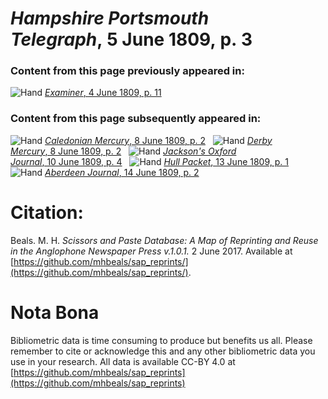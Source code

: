 # *Hampshire Portsmouth Telegraph*, 5 June 1809, p. 3  
  
### Content from this page previously appeared in:  
![Hand](http://scissorsandpaste.net/wp-content/uploads/2017/06/smallhandpointer.png) [*Examiner*, 4 June 1809, p. 11](https://mhbeals.github.io/sap_html/Examiner/Examiner-4-June-1809-p-11)  
  
### Content from this page subsequently appeared in:  
![Hand](http://scissorsandpaste.net/wp-content/uploads/2017/06/smallhandpointer.png) [*Caledonian Mercury*, 8 June 1809, p. 2](https://mhbeals.github.io/sap_html/Caledonian-Mercury/Caledonian-Mercury-8-June-1809-p-2)  
![Hand](http://scissorsandpaste.net/wp-content/uploads/2017/06/smallhandpointer.png) [*Derby Mercury*, 8 June 1809, p. 2](https://mhbeals.github.io/sap_html/Derby-Mercury/Derby-Mercury-8-June-1809-p-2)  
![Hand](http://scissorsandpaste.net/wp-content/uploads/2017/06/smallhandpointer.png) [*Jackson's Oxford Journal*, 10 June 1809, p. 4](https://mhbeals.github.io/sap_html/Jackson's-Oxford-Journal/Jackson's-Oxford-Journal-10-June-1809-p-4)  
![Hand](http://scissorsandpaste.net/wp-content/uploads/2017/06/smallhandpointer.png) [*Hull Packet*, 13 June 1809, p. 1](https://mhbeals.github.io/sap_html/Hull-Packet/Hull-Packet-13-June-1809-p-1)  
![Hand](http://scissorsandpaste.net/wp-content/uploads/2017/06/smallhandpointer.png) [*Aberdeen Journal*, 14 June 1809, p. 2](https://mhbeals.github.io/sap_html/Aberdeen-Journal/Aberdeen-Journal-14-June-1809-p-2)  


# Citation: 

Beals. M. H. *Scissors and Paste Database: A Map of Reprinting and Reuse in the Anglophone Newspaper Press v.1.0.1.* 2 June 2017. Available at [https://github.com/mhbeals/sap_reprints/](https://github.com/mhbeals/sap_reprints/). 

# Nota Bona

Bibliometric data is time consuming to produce but benefits us all. Please remember to cite or acknowledge this and any other bibliometric data you use in your research. All data is available CC-BY 4.0 at [https://github.com/mhbeals/sap_reprints](https://github.com/mhbeals/sap_reprints)